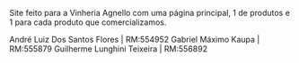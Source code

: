 Site feito para a Vinheria Agnello com uma página principal, 1 de produtos e 1 para cada produto que comercializamos.


André Luiz Dos Santos Flores | RM:554952
Gabriel Máximo Kaupa | RM:555879
Guilherme Lunghini Teixeira | RM:556892
